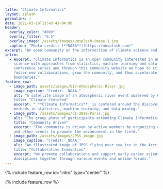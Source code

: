 ```yaml
---
title: "Climate Informatics"
layout: splash
permalink: /
date: 2021-03-19T11:48:41-04:00
header:
  overlay_color: "#000"
  overlay_filter: "0.5"
  overlay_image: /assets/images/unsplash-image-1.jpg
  caption: "Photo credit: [**NASA**](https://unsplash.com)"
excerpt: "An open community at the intersection of climate science and data science."
intro: 
  - excerpt: "Climate Informatics is an open community interested in any research combining climate 
    science with approaches from statistics, machine learning and data mining. Through the annual 
    conference series and through this community website we hope to stimulate discussion of new ideas, 
    foster new collaborations, grow the community, and thus accelerate discovery across disciplinary 
    boundaries."
feature_row:
  - image_path: assets/images/G17-Atmospheric-River.jpg
    image_caption: "Credit: _NOAA_"
    alt: "A satellite image of an atmospheric river event observed by GOES-17 Advanced Baseline Imager."
    title: "Climate Centered"
    excerpt: "_**Climate Informatics**_ is centered around the discovery of climate sciences with state-of-art 
    methods in statistics, machine learning, and data mining."
  - image_path: /assets/images/CI-2019-Paris.jpg
    alt: "The group photo of participants attending Climate Informatics 2019 at Paris, France."
    title: "Community Driven"
    excerpt: "The community is driven by active members by organizing annual conference series, hackathons,
    and other events to promote the advancement in the field."
  - image_path: /assets/images/JPSS_image.jpg
    image_caption: "Credit: _NOAA_"
    alt: "An illustrated image of JPSS flying over sea ice in the Arctic."
    title: "Collaborative Innovation"
    excerpt: "We promote collaborations and support early-career scientists by bringing experts across 
    disciplines together through various events and online forums."
---
```


{% include feature_row id="intro" type="center" %}

{% include feature_row %}
